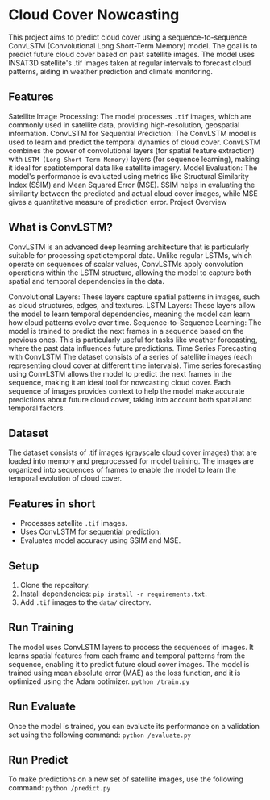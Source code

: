# Cloud Cover Nowcasting
This project aims to predict cloud cover using a sequence-to-sequence ConvLSTM (Convolutional Long Short-Term Memory) model. The goal is to predict future cloud cover based on past satellite images. The model uses INSAT3D satellite's .tif images taken at regular intervals to forecast cloud patterns, aiding in weather prediction and climate monitoring.

## Features
Satellite Image Processing: The model processes `.tif` images, which are commonly used in satellite data, providing high-resolution, geospatial information.
ConvLSTM for Sequential Prediction: The ConvLSTM model is used to learn and predict the temporal dynamics of cloud cover. ConvLSTM combines the power of convolutional layers (for spatial feature extraction) with `LSTM (Long Short-Term Memory)` layers (for sequence learning), making it ideal for spatiotemporal data like satellite imagery.
Model Evaluation: The model's performance is evaluated using metrics like Structural Similarity Index (SSIM) and Mean Squared Error (MSE). SSIM helps in evaluating the similarity between the predicted and actual cloud cover images, while MSE gives a quantitative measure of prediction error.
Project Overview
## What is ConvLSTM?
ConvLSTM is an advanced deep learning architecture that is particularly suitable for processing spatiotemporal data. Unlike regular LSTMs, which operate on sequences of scalar values, ConvLSTMs apply convolution operations within the LSTM structure, allowing the model to capture both spatial and temporal dependencies in the data.

Convolutional Layers: These layers capture spatial patterns in images, such as cloud structures, edges, and textures.
LSTM Layers: These layers allow the model to learn temporal dependencies, meaning the model can learn how cloud patterns evolve over time.
Sequence-to-Sequence Learning: The model is trained to predict the next frames in a sequence based on the previous ones. This is particularly useful for tasks like weather forecasting, where the past data influences future predictions.
Time Series Forecasting with ConvLSTM
The dataset consists of a series of satellite images (each representing cloud cover at different time intervals). Time series forecasting using ConvLSTM allows the model to predict the next frames in the sequence, making it an ideal tool for nowcasting cloud cover. Each sequence of images provides context to help the model make accurate predictions about future cloud cover, taking into account both spatial and temporal factors.

## Dataset
The dataset consists of .tif images (grayscale cloud cover images) that are loaded into memory and preprocessed for model training. The images are organized into sequences of frames to enable the model to learn the temporal evolution of cloud cover.



## Features in short
- Processes satellite `.tif` images.
- Uses ConvLSTM for sequential prediction.
- Evaluates model accuracy using SSIM and MSE.

## Setup
1. Clone the repository.
2. Install dependencies: `pip install -r requirements.txt`.
3. Add `.tif` images to the `data/` directory.

## Run Training
The model uses ConvLSTM layers to process the sequences of images. It learns spatial features from each frame and temporal patterns from the sequence, enabling it to predict future cloud cover images. The model is trained using mean absolute error (MAE) as the loss function, and it is optimized using the Adam optimizer.
`python /train.py`

## Run Evaluate
Once the model is trained, you can evaluate its performance on a validation set using the following command:
`python /evaluate.py`

## Run Predict
To make predictions on a new set of satellite images, use the following command:
`python /predict.py`
